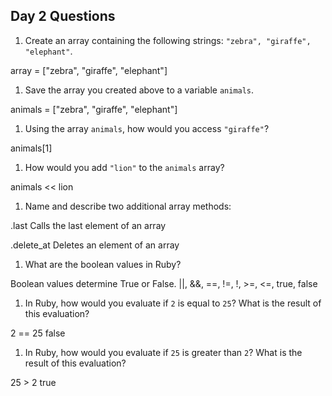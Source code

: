 ## Day 2 Questions

1. Create an array containing the following strings: `"zebra", "giraffe", "elephant"`.

array = ["zebra", "giraffe", "elephant"]

1. Save the array you created above to a variable `animals`.

animals = ["zebra", "giraffe", "elephant"]

1. Using the array `animals`, how would you access `"giraffe"`?

animals[1]

1. How would you add `"lion"` to the `animals` array?

animals << lion

1. Name and describe two additional array methods:

.last    Calls the last element of an array

.delete_at   Deletes an element of an array

1. What are the boolean values in Ruby?

Boolean values determine True or False. ||, &&, ==, !=, !, >=, <=, true, false  

1. In Ruby, how would you evaluate if `2` is equal to `25`? What is the result of this evaluation?

2 == 25
false

1. In Ruby, how would you evaluate if `25` is greater than `2`? What is the result of this evaluation?

25 > 2
true
